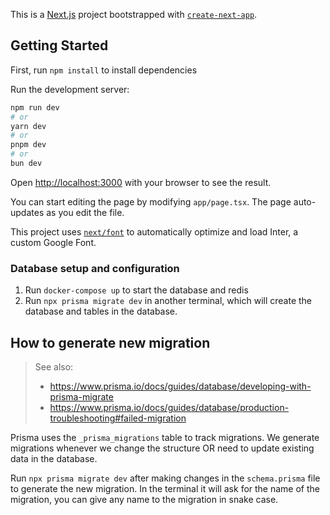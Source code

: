 This is a [Next.js](https://nextjs.org/) project bootstrapped with [`create-next-app`](https://github.com/vercel/next.js/tree/canary/packages/create-next-app).

## Getting Started

First, run `npm install` to install dependencies

Run the development server:

```bash
npm run dev
# or
yarn dev
# or
pnpm dev
# or
bun dev
```

Open [http://localhost:3000](http://localhost:3000) with your browser to see the result.

You can start editing the page by modifying `app/page.tsx`. The page auto-updates as you edit the file.

This project uses [`next/font`](https://nextjs.org/docs/basic-features/font-optimization) to automatically optimize and load Inter, a custom Google Font.

<a id="initialise-database"></a>

### Database setup and configuration

1. Run `docker-compose up` to start the database and redis
2. Run `npx prisma migrate dev` in another terminal, which will create the database and tables in the database.

## How to generate new migration

> See also:
>
> - https://www.prisma.io/docs/guides/database/developing-with-prisma-migrate
> - https://www.prisma.io/docs/guides/database/production-troubleshooting#failed-migration

Prisma uses the `_prisma_migrations` table to track migrations. We generate migrations whenever we change the structure OR need to update existing data in the database.

Run `npx prisma migrate dev` after making changes in the `schema.prisma` file to generate the new migration. In the terminal it will ask for the name of the migration, you can give any name to the migration in snake case.